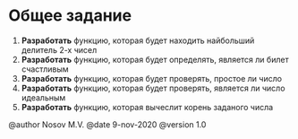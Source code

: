 # Общее задание
1. **Разработать** функцию, которая будет находить найбольший делитель 2-х чисел
2. **Разработать** функцию, которая будет определять, является ли билет счастливым
3. **Разработать** функцию, которая будет проверять, простое ли число
4. **Разработать** функцию, которая будет проверять, является ли число идеальным
5. **Разработать** функцию, которая вычеслит корень заданого числа

@author Nosov M.V.
@date 9-nov-2020
@version 1.0
